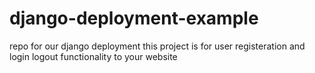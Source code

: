 # django-deployment-example
repo for our django deployment
this project is for user registeration and login logout functionality to your website
